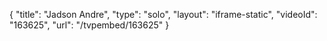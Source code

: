 {
    "title": "Jadson Andre",
    "type": "solo",
    "layout": "iframe-static",
    "videoId": "163625",
    "url": "\/tvpembed\/163625"
}